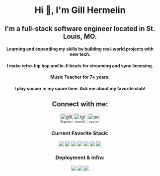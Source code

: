 <h1 align="center">Hi 👋, I'm Gill Hermelin</h1>
<h2 align="center">I'm a full-stack software engineer located in St. Louis, MO.</h2>
<h4 align="center">Learning and expanding my skills by building real-world projects with new tech.</h4>
<h4 align="center">I make retro-hip hop and lo-fi beats for streaming and sync licensing.</h4>
<h4 align="center">Music Teacher for 7+ years.</h4>
<h4 align="center">I play soccer in my spare time. Ask me about my favorite club!</h4>
<h2 align="center">Connect with me:</h2>
<p align="center">
<a href="https://www.linkedin.com/in/gillty/" target="blank"><img align="center" src="https://raw.githubusercontent.com/rahuldkjain/github-profile-readme-generator/master/src/images/icons/Social/linked-in-alt.svg" alt="gill hermelin" height="30" width="40" /></a>
<a href="https://instagram.com/igimgillty" target="blank"><img align="center" src="https://raw.githubusercontent.com/rahuldkjain/github-profile-readme-generator/master/src/images/icons/Social/instagram.svg" alt="igimgillty" height="30" width="40" /></a>
 <a href="https://gillhermelin.com" target="blank"><img align="center" src="https://api.iconify.design/ion:globe-outline.svg?color=%232196F3" alt="personal website" height="30" width="40" /></a>
</p>

<h3 align="center" text="bold">Current Favorite Stack:</h3>
<p align="center">
  <img src="https://img.shields.io/badge/Next.js-black?logo=nextdotjs&logoColor=white" />
  <img src="https://img.shields.io/badge/TypeScript-3178C6?logo=typescript&logoColor=white" />
  <img src="https://img.shields.io/badge/tRPC-2596BE?logo=trpc&logoColor=white" />
  <img src="https://img.shields.io/badge/TanStack%20Query-FF4154?logo=reactquery&logoColor=white" />
  <img src="https://img.shields.io/badge/TailwindCSS-38B2AC?logo=tailwindcss&logoColor=white" />
  <img src="https://img.shields.io/badge/PostgreSQL-336791?logo=postgresql&logoColor=white" />
  <img src="https://img.shields.io/badge/Java-007396?logo=java&logoColor=white" />
</p>

<h3 align="center" text="bold">Deployment & Infra:</h3>
<p align="center">
  <img src="https://img.shields.io/badge/AWS-232F3E?logo=amazonaws&logoColor=white" />
  <img src="https://img.shields.io/badge/Cloudflare-F38020?logo=cloudflare&logoColor=white" />
  <img src="https://img.shields.io/badge/Docker-2496ED?logo=docker&logoColor=white" />
</p>
